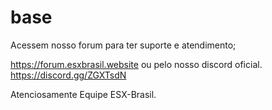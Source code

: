 # base

Acessem nosso forum para ter suporte e atendimento;

https://forum.esxbrasil.website
ou pelo nosso discord oficial.
https://discord.gg/ZGXTsdN

Atenciosamente
Equipe ESX-Brasil.
